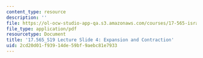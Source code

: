 ```yaml
---
content_type: resource
description: ''
file: https://ol-ocw-studio-app-qa.s3.amazonaws.com/courses/17-565-israel-history-politics-culture-identity-spring-2019/2cd20d01f93914de59bf9aebc81e7933_MIT17_565S19_lecslide4.pdf
file_type: application/pdf
resourcetype: Document
title: '17.565_S19 Lecture Slide 4: Expansion and Contraction'
uid: 2cd20d01-f939-14de-59bf-9aebc81e7933
---
```

